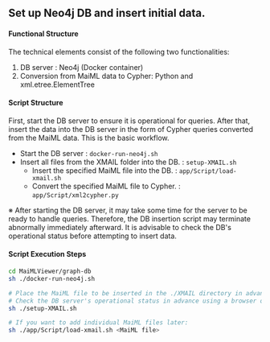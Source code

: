 ## Set up Neo4j DB and insert initial data.

#### Functional Structure

The technical elements consist of the following two functionalities:
1. DB server : Neo4j (Docker container)
1. Conversion from MaiML data to Cypher: Python and xml.etree.ElementTree

#### Script Structure

First, start the DB server to ensure it is operational for queries. After that, insert the data into the DB server in the form of Cypher queries converted from the MaiML data. This is the basic workflow.

- Start the DB server  : `docker-run-neo4j.sh`
- Insert all files from the XMAIL folder into the DB. : `setup-XMAIL.sh`
  - Insert the specified MaiML file into the DB. : `app/Script/load-xmail.sh`
  - Convert the specified MaiML file to Cypher. : `app/Script/xml2cypher.py`

※ After starting the DB server, it may take some time for the server to be ready to handle queries. Therefore, the DB insertion script may terminate abnormally immediately afterward. It is advisable to check the DB's operational status before attempting to insert data.

#### Script Execution Steps

```sh
cd MaiMLViewer/graph-db
sh ./docker-run-neo4j.sh

# Place the MaiML file to be inserted in the ./XMAIL directory in advance.
# Check the DB server's operational status in advance using a browser or similar tool.
sh ./setup-XMAIL.sh

# If you want to add individual MaiML files later:
sh ./app/Script/load-xmail.sh <MaiML file>
```
